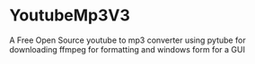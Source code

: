 # YoutubeMp3V3
A Free Open Source youtube to mp3 converter using pytube for downloading ffmpeg for formatting and windows form for a GUI
